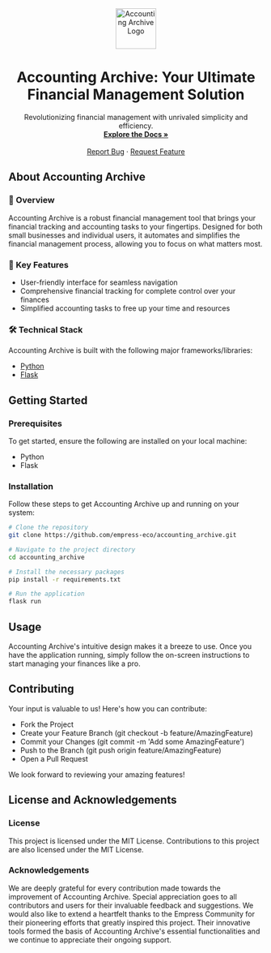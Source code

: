 <div align="center">
  <img src="https://grow.empress.eco/uploads/default/original/2X/1/1f1e1044d3864269d2a613577edb9763890422ab.png" alt="Accounting Archive Logo" width="80" height="80">
  <h1 align="center">Accounting Archive: Your Ultimate Financial Management Solution</h1>
  <p align="center">
    Revolutionizing financial management with unrivaled simplicity and efficiency.
    <br />
    <a href="https://empress.eco/"><strong>Explore the Docs »</strong></a>
    <br />
    <br />
    <a href="https://github.com/empress-eco/accounting_archive/issues">Report Bug</a>
    ·
    <a href="https://github.com/empress-eco/accounting_archive/issues">Request Feature</a>
  </p>
</div>

## About Accounting Archive

### 📖 Overview
Accounting Archive is a robust financial management tool that brings your financial tracking and accounting tasks to your fingertips. Designed for both small businesses and individual users, it automates and simplifies the financial management process, allowing you to focus on what matters most.

### 🌟 Key Features
- User-friendly interface for seamless navigation
- Comprehensive financial tracking for complete control over your finances
- Simplified accounting tasks to free up your time and resources

### 🛠 Technical Stack
Accounting Archive is built with the following major frameworks/libraries:
- [Python](https://www.python.org/)
- [Flask](https://flask.palletsprojects.com/)

## Getting Started

### Prerequisites
To get started, ensure the following are installed on your local machine:
- Python
- Flask

### Installation
Follow these steps to get Accounting Archive up and running on your system:

```sh
# Clone the repository
git clone https://github.com/empress-eco/accounting_archive.git

# Navigate to the project directory
cd accounting_archive

# Install the necessary packages
pip install -r requirements.txt

# Run the application
flask run
```

## Usage
Accounting Archive's intuitive design makes it a breeze to use. Once you have the application running, simply follow the on-screen instructions to start managing your finances like a pro.

## Contributing
Your input is valuable to us! Here's how you can contribute:

- Fork the Project
- Create your Feature Branch (git checkout -b feature/AmazingFeature)
- Commit your Changes (git commit -m 'Add some AmazingFeature')
- Push to the Branch (git push origin feature/AmazingFeature)
- Open a Pull Request

We look forward to reviewing your amazing features!

## License and Acknowledgements

### License
This project is licensed under the MIT License. Contributions to this project are also licensed under the MIT License.

### Acknowledgements
We are deeply grateful for every contribution made towards the improvement of Accounting Archive. Special appreciation goes to all contributors and users for their invaluable feedback and suggestions. We would also like to extend a heartfelt thanks to the Empress Community for their pioneering efforts that greatly inspired this project. Their innovative tools formed the basis of Accounting Archive's essential functionalities and we continue to appreciate their ongoing support.